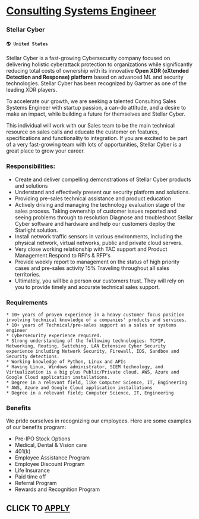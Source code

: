 # [Consulting Systems Engineer](https://www.remotewlb.com/apply/consulting-systems-engineer)  
### Stellar Cyber  
#### `🌎 United States`  

Stellar Cyber is a fast-growing Cybersecurity company focused on delivering holistic cyberattack protection to organizations while significantly reducing total costs of ownership with its innovative **Open XDR (eXtended Detection and Response) platform** based on advanced ML and security technologies. Stellar Cyber has been recognized by Gartner as one of the leading XDR players.

To accelerate our growth, we are seeking a talented Consulting Sales Systems Engineer with startup passion, a can-do attitude, and a desire to make an impact, while building a future for themselves and Stellar Cyber.

This individual will work with our Sales team to be the main technical resource on sales calls and educate the customer on features, specifications and functionality to integration. If you are excited to be part of a very fast-growing team with lots of opportunities, Stellar Cyber is a great place to grow your career.

### Responsibilities:

  * Create and deliver compelling demonstrations of Stellar Cyber products and solutions 
  * Understand and effectively present our security platform and solutions.
  * Providing pre-sales technical assistance and product education
  * Actively driving and managing the technology evaluation stage of the sales process. Taking ownership of customer issues reported and seeing problems through to resolution Diagnose and troubleshoot Stellar Cyber software and hardware and help our customers deploy the Starlight solution.
  * Install network traffic sensors in various environments, including the physical network, virtual networks, public and private cloud servers.
  * Very close working relationship with TAC support and Product Management Respond to RFI's & RFP's
  * Provide weekly report to management on the status of high priority cases and pre-sales activity 15% Traveling throughout all sales territories.
  * Ultimately, you will be a person our customers trust. They will rely on you to provide timely and accurate technical sales support.

### Requirements

    * 10+ years of proven experience in a heavy customer focus position involving technical knowledge of a companies' products and services.
    * 10+ years of Technical/pre-sales support as a sales or systems engineer
    * Cybersecurity experience required.
    * Strong understanding of the following technologies: TCPIP, Networking, Routing, Switching, LAN Extensive Cyber Security experience including Network Security, Firewall, IDS, Sandbox and Security detections.
    * Working knowledge of Python, Linux and APIs
    * Having Linux, Windows administrator, SIEM technology, and Virtualization is a big plus Public/Private cloud. AWS, Azure and Google Cloud application installations.
    * Degree in a relevant field, like Computer Science, IT, Engineering
    * AWS, Azure and Google Cloud application installations
    * Degree in a relevant field; Computer Science, IT, Engineering

### Benefits

We pride ourselves in recognizing our employees. Here are some examples of our benefits program:

  * Pre-IPO Stock Options
  * Medical, Dental & Vision care
  * 401(k)
  * Employee Assistance Program
  * Employee Discount Program
  * Life Insurance
  * Paid time off
  * Referral Program
  * Rewards and Recognition Program

  
## CLICK TO [APPLY](https://www.remotewlb.com/apply/consulting-systems-engineer)

